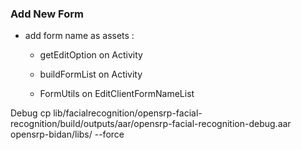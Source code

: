 ### Add New Form ###
* add form name as assets :

  * getEditOption on Activity

  * buildFormList on Activity

  * FormUtils on EditClientFormNameList


Debug
cp lib/facialrecognition/opensrp-facial-recognition/build/outputs/aar/opensrp-facial-recognition-debug.aar opensrp-bidan/libs/ --force
